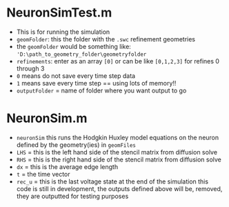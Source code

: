 # NeuronSimTest.m

 - This is for running the simulation
 - <code>geomFolder</code>: this the folder with the <code>.swc</code> refinement geometries
 - the <code>geomFolder</code> would be something like: <code>'D:\path_to_geometry_folder\geometryfolder</code>
 - <code>refinements</code>: enter as an array <code>[0]</code> or can be like <code>[0,1,2,3]</code> for refines 0 through 3
 - <code>0</code> means do not save every time step data
 - <code>1</code> means save every time step == using lots of memory!!
 - <code>outputFolder</code> = name of folder where you want output to go

# NeuronSim.m

 - <code>neuronSim</code>  this runs the Hodgkin Huxley model equations on the neuron defined by the geometry(ies) in <code>geomFiles</code>
 - <code>LHS</code> = this is the left hand side of the stencil matrix from diffusion solve
 - <code>RHS</code> = this is the right hand side of the stencil matrix from diffusion solve
 - <code>dx</code> = this is the average edge length
 - <code>t</code> = the time vector
 - <code>rec_u</code> = this is the last voltage state at the end of the simulation
this code is still in development, the outputs defined above will be, removed, they are outputted for testing purposes

